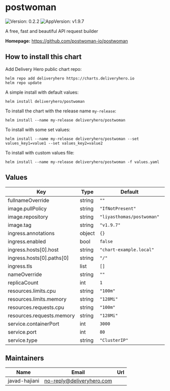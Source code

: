 # postwoman

![Version: 0.2.2](https://img.shields.io/badge/Version-0.2.2-informational?style=flat-square) ![AppVersion: v1.9.7](https://img.shields.io/badge/AppVersion-v1.9.7-informational?style=flat-square)

A free, fast and beautiful API request builder

**Homepage:** <https://github.com/postwoman-io/postwoman>

## How to install this chart

Add Delivery Hero public chart repo:

```console
helm repo add deliveryhero https://charts.deliveryhero.io
helm repo update
```

A simple install with default values:

```console
helm install deliveryhero/postwoman
```

To install the chart with the release name `my-release`:

```console
helm install --name my-release deliveryhero/postwoman
```

To install with some set values:

```console
helm install --name my-release deliveryhero/postwoman --set values_key1=value1 --set values_key2=value2
```

To install with custom values file:

```console
helm install --name my-release deliveryhero/postwoman -f values.yaml
```

## Values

| Key | Type | Default | Description |
|-----|------|---------|-------------|
| fullnameOverride | string | `""` |  |
| image.pullPolicy | string | `"IfNotPresent"` |  |
| image.repository | string | `"liyasthomas/postwoman"` |  |
| image.tag | string | `"v1.9.7"` |  |
| ingress.annotations | object | `{}` |  |
| ingress.enabled | bool | `false` |  |
| ingress.hosts[0].host | string | `"chart-example.local"` |  |
| ingress.hosts[0].paths[0] | string | `"/"` |  |
| ingress.tls | list | `[]` |  |
| nameOverride | string | `""` |  |
| replicaCount | int | `1` |  |
| resources.limits.cpu | string | `"100m"` |  |
| resources.limits.memory | string | `"128Mi"` |  |
| resources.requests.cpu | string | `"100m"` |  |
| resources.requests.memory | string | `"128Mi"` |  |
| service.containerPort | int | `3000` |  |
| service.port | int | `80` |  |
| service.type | string | `"ClusterIP"` |  |

## Maintainers

| Name | Email | Url |
| ---- | ------ | --- |
| javad-hajiani | no-reply@deliveryhero.com |  |
